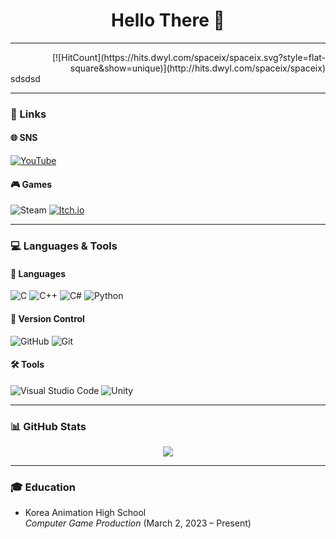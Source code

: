 <h1 align="center">Hello There 👋</h1>

---

<div align="right">
  [![HitCount](https://hits.dwyl.com/spaceix/spaceix.svg?style=flat-square&show=unique)](http://hits.dwyl.com/spaceix/spaceix)
</div>
sdsdsd

---

### 🔗 Links
#### 🌐 SNS
[![YouTube](https://img.shields.io/badge/YouTube-%23FF0000.svg?style=for-the-badge&logo=YouTube&logoColor=white)](https://www.youtube.com/@spacexixix)
#### 🎮 Games
![Steam](https://img.shields.io/badge/steam-%23000000.svg?style=for-the-badge&logo=steam&logoColor=white)
[![Itch.io](https://img.shields.io/badge/Itch-%23FF0B34.svg?style=for-the-badge&logo=Itch.io&logoColor=white)](https://spaceix.itch.io/)


---

### 💻 Languages & Tools
#### 🧠 Languages
![C](https://img.shields.io/badge/C-00599C.svg?style=for-the-badge&logo=c&logoColor=white)
![C++](https://img.shields.io/badge/C++-%2300599C.svg?style=for-the-badge&logo=c%2B%2B&logoColor=white)
![C#](https://img.shields.io/badge/C%23-%23239120.svg?style=for-the-badge&logo=csharp&logoColor=white)
![Python](https://img.shields.io/badge/python-3670A0?style=for-the-badge&logo=python&logoColor=ffdd54)
<br>
#### 🔄 Version Control
![GitHub](https://img.shields.io/badge/github-%23121011.svg?style=for-the-badge&logo=github&logoColor=white)
![Git](https://img.shields.io/badge/git-%23F05033.svg?style=for-the-badge&logo=git&logoColor=white)

#### 🛠️ Tools
![Visual Studio Code](https://img.shields.io/badge/Visual%20Studio%20Code-0078d7.svg?style=for-the-badge&logo=visual-studio-code&logoColor=white)
![Unity](https://img.shields.io/badge/unity-%23000000.svg?style=for-the-badge&logo=unity&logoColor=white)

---

### 📊 GitHub Stats

<div align="center">
  <img align="center" src="https://github-readme-stats.anuraghazra1.vercel.app/api?username=spaceix&show_icons=true" />
</div>

---

### 🎓 Education

- Korea Animation High School  
  *Computer Game Production* (March 2, 2023 – Present)
